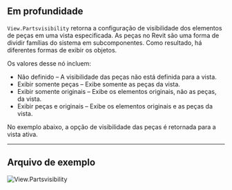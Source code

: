 ## Em profundidade
`View.Partsvisibility` retorna a configuração de visibilidade dos elementos de peças em uma vista especificada. As peças no Revit são uma forma de dividir famílias do sistema em subcomponentes. Como resultado, há diferentes formas de exibir os objetos.

Os valores desse nó incluem:
- Não definido – A visibilidade das peças não está definida para a vista.
- Exibir somente peças – Exibe somente as peças da vista.
- Exibir somente originais – Exibe os elementos originais, não as peças, da vista.
- Exibir peças e originais – Exibe os elementos originais e as peças da vista.

No exemplo abaixo, a opção de visibilidade das peças é retornada para a vista ativa.
___
## Arquivo de exemplo

![View.Partsvisibility](./Revit.Elements.Views.View.Partsvisibility_img.jpg)
